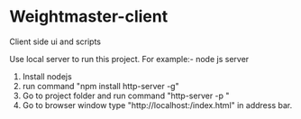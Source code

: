 # Weightmaster-client
Client side ui and scripts

Use local server to run this project. 
For example:- node js server  
1. Install nodejs
2. run command "npm install http-server -g" 
3. Go to project folder and run command "http-server -p <portno>"
4. Go to browser window type "http://localhost:<portno>/index.html" in address bar.
